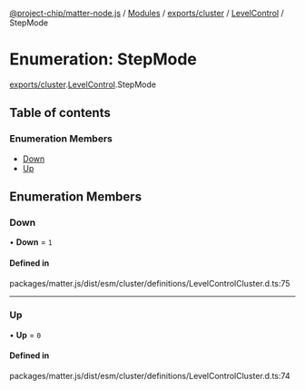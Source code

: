 [@project-chip/matter-node.js](../README.md) / [Modules](../modules.md) / [exports/cluster](../modules/exports_cluster.md) / [LevelControl](../modules/exports_cluster.LevelControl.md) / StepMode

# Enumeration: StepMode

[exports/cluster](../modules/exports_cluster.md).[LevelControl](../modules/exports_cluster.LevelControl.md).StepMode

## Table of contents

### Enumeration Members

- [Down](exports_cluster.LevelControl.StepMode.md#down)
- [Up](exports_cluster.LevelControl.StepMode.md#up)

## Enumeration Members

### Down

• **Down** = ``1``

#### Defined in

packages/matter.js/dist/esm/cluster/definitions/LevelControlCluster.d.ts:75

___

### Up

• **Up** = ``0``

#### Defined in

packages/matter.js/dist/esm/cluster/definitions/LevelControlCluster.d.ts:74
